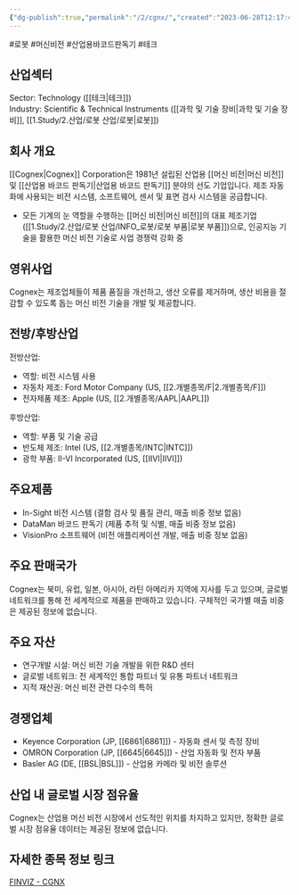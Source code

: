 ```yaml
---
{"dg-publish":true,"permalink":"/2/cgnx/","created":"2023-06-28T12:17:49.675+09:00","updated":"2025-07-29T21:37:04.470+09:00"}
---
```


#로봇 #머신비전 #산업용바코드판독기 #테크


## 산업섹터

Sector: Technology ([[테크\|테크]])  
Industry: Scientific & Technical Instruments ([[과학 및 기술 장비\|과학 및 기술 장비]], [[1.Study/2.산업/로봇 산업/로봇\|로봇]])

## 회사 개요

[[Cognex\|Cognex]] Corporation은 1981년 설립된 산업용 [[머신 비전\|머신 비전]] 및 [[산업용 바코드 판독기\|산업용 바코드 판독기]] 분야의 선도 기업입니다. 제조 자동화에 사용되는 비전 시스템, 소프트웨어, 센서 및 표면 검사 시스템을 공급합니다.

- 모든 기계의 눈 역할을 수행하는 [[머신 비전\|머신 비전]]의 대표 제조기업([[1.Study/2.산업/로봇 산업/INFO_로봇/로봇 부품\|로봇 부품]])으로, 인공지능 기술을 활용한 머신 비전 기술로 사업 경쟁력 강화 중

## 영위사업

Cognex는 제조업체들이 제품 품질을 개선하고, 생산 오류를 제거하며, 생산 비용을 절감할 수 있도록 돕는 머신 비전 기술을 개발 및 제공합니다.

## 전방/후방산업

전방산업:

- 역할: 비전 시스템 사용
- 자동차 제조: Ford Motor Company (US, [[2.개별종목/F\|2.개별종목/F]])
- 전자제품 제조: Apple (US, [[2.개별종목/AAPL\|AAPL]])

후방산업:

- 역할: 부품 및 기술 공급
- 반도체 제조: Intel (US, [[2.개별종목/INTC\|INTC]])
- 광학 부품: II-VI Incorporated (US, [[IIVI\|IIVI]])

## 주요제품

- In-Sight 비전 시스템 (결함 검사 및 품질 관리, 매출 비중 정보 없음)
- DataMan 바코드 판독기 (제품 추적 및 식별, 매출 비중 정보 없음)
- VisionPro 소프트웨어 (비전 애플리케이션 개발, 매출 비중 정보 없음)

## 주요 판매국가

Cognex는 북미, 유럽, 일본, 아시아, 라틴 아메리카 지역에 지사를 두고 있으며, 글로벌 네트워크를 통해 전 세계적으로 제품을 판매하고 있습니다. 구체적인 국가별 매출 비중은 제공된 정보에 없습니다.

## 주요 자산

- 연구개발 시설: 머신 비전 기술 개발을 위한 R&D 센터
- 글로벌 네트워크: 전 세계적인 통합 파트너 및 유통 파트너 네트워크
- 지적 재산권: 머신 비전 관련 다수의 특허

## 경쟁업체

- Keyence Corporation (JP, [[6861\|6861]]) - 자동화 센서 및 측정 장비
- OMRON Corporation (JP, [[6645\|6645]]) - 산업 자동화 및 전자 부품
- Basler AG (DE, [[BSL\|BSL]]) - 산업용 카메라 및 비전 솔루션

## 산업 내 글로벌 시장 점유율

Cognex는 산업용 머신 비전 시장에서 선도적인 위치를 차지하고 있지만, 정확한 글로벌 시장 점유율 데이터는 제공된 정보에 없습니다.

## 자세한 종목 정보 링크

[FINVIZ - CGNX](https://finviz.com/quote.ashx?t=CGNX)

